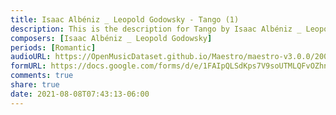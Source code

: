 ```yaml
---
title: Isaac Albéniz _ Leopold Godowsky - Tango (1)
description: This is the description for Tango by Isaac Albéniz _ Leopold Godowsky
composers: [Isaac Albéniz _ Leopold Godowsky]
periods: [Romantic]
audioURL: https://OpenMusicDataset.github.io/Maestro/maestro-v3.0.0/2009/MIDI-Unprocessed_03_R1_2009_03-08_ORIG_MID--AUDIO_03_R1_2009_03_R1_2009_07_WAV.midi
formURL: https://docs.google.com/forms/d/e/1FAIpQLSdKps7V9soUTMLQFvOZhntaFO55iiOJ6wx5txIu5M-_pzdtig/viewform
comments: true
share: true
date: 2021-08-08T07:43:13-06:00
---
```

